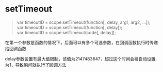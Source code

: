 # setTimeout

> var timeoutID = scope.setTimeout(function[, delay, arg1, arg2, ...]);  
> var timeoutID = scope.setTimeout(function[, delay]);  
> var timeoutID = scope.setTimeout(code[, delay]);  

在第一个参数是函数的情况下，后面可以有多个可选参数，在回调函数执行时传递给回调函数



delay参数设置有最大值限制，该值为2147483647，超过这个时间会被自动设置为1，导致瞬间就执行了回调方法

